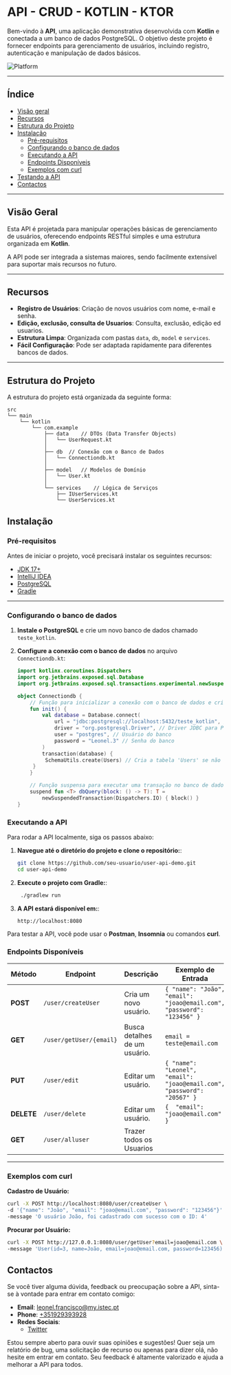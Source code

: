 # API - CRUD - KOTLIN - KTOR

Bem-vindo à **API**, uma aplicação demonstrativa desenvolvida com **Kotlin** e conectada a um banco de dados PostgreSQL. O objetivo deste projeto é fornecer endpoints para gerenciamento de usuários, incluindo registro, autenticação e manipulação de dados básicos.

![Platform](https://img.shields.io/badge/platform-Kotlin-blue.svg)  

---

## **Índice**

- [Visão geral](#visão-geral)
- [Recursos](#recursos)
- [Estrutura do Projeto](#estrutura-do-projeto)
- [Instalação](#instalação)
  - [Pré-requisitos](#pré-requisitos)
  - [Configurando o banco de dados](#configurando-o-banco-de-dados)
  - [Executando a API](#executando-api)
  - [Endpoints Disponíveis](#endpoints-disponiveis)
  - [Exemplos com curl](#exemplos-com-curl)
- [Testando a API](#testing-the-api)
- [Contactos](#contactos)

---

## **Visão Geral**

Esta API é projetada para manipular operações básicas de gerenciamento de usuários, oferecendo endpoints RESTful simples e uma estrutura organizada em **Kotlin**.

A API pode ser integrada a sistemas maiores, sendo facilmente extensível para suportar mais recursos no futuro.

---

## **Recursos**

- **Registro de Usuários**: Criação de novos usuários com nome, e-mail e senha.
- **Edição, exclusão, consulta de Usuarios**: Consulta, exclusão, edição ed usuarios.
- **Estrutura Limpa**: Organizada com pastas `data`, `db`, `model` e `services`.
- **Fácil Configuração**: Pode ser adaptada rapidamente para diferentes bancos de dados.

---

## **Estrutura do Projeto**

A estrutura do projeto está organizada da seguinte forma:

```plaintext
src
└── main
    └── kotlin
        └── com.example
            ├── data    // DTOs (Data Transfer Objects)
            │   └── UserRequest.kt
            │
            ├── db  // Conexão com o Banco de Dados
            │   └── Connectiondb.kt
            │
            ├── model   // Modelos de Domínio
            │   └── User.kt
            │
            └── services    // Lógica de Serviços
                ├── IUserServices.kt
                └── UserServices.kt
```
## **Instalação**

### **Pré-requisitos**

Antes de iniciar o projeto, você precisará instalar os seguintes recursos:

- [JDK 17+](https://adoptopenjdk.net/)
- [IntelliJ IDEA](https://www.jetbrains.com/idea/)
- [PostgreSQL](https://www.postgresql.org/download/)
- [Gradle](https://gradle.org/install/)

---

### **Configurando o banco de dados**

1. **Instale o PostgreSQL** e crie um novo banco de dados chamado `teste_kotlin`.

2. **Configure a conexão com o banco de dados** no arquivo `Connectiondb.kt`:

   ```kotlin
   import kotlinx.coroutines.Dispatchers
   import org.jetbrains.exposed.sql.Database
   import org.jetbrains.exposed.sql.transactions.experimental.newSuspendedTransaction

   object Connectiondb {
       // Função para inicializar a conexão com o banco de dados e criar a tabela Users se não existir.
       fun init() {
           val database = Database.connect(
               url = "jdbc:postgresql://localhost:5432/teste_kotlin", // URL do banco de dados
               driver = "org.postgresql.Driver", // Driver JDBC para PostgreSQL
               user = "postgres", // Usuário do banco
               password = "Leonel.3" // Senha do banco
           )
           transaction(database) {
            SchemaUtils.create(Users) // Cria a tabela 'Users' se não existir
        }
       }

       // Função suspensa para executar uma transação no banco de dados de forma assíncrona.
       suspend fun <T> dbQuery(block: () -> T): T =
           newSuspendedTransaction(Dispatchers.IO) { block() }
   }

### Executando a API

Para rodar a API localmente, siga os passos abaixo:

1. **Navegue até o diretório do projeto e clone o repositório:**:
     ```bash
     git clone https://github.com/seu-usuario/user-api-demo.git
     cd user-api-demo

2. **Execute o projeto com Gradle:**:
    ```bash
     ./gradlew run

3. **A API estará disponível em:**:
     ```bash
     http://localhost:8080

Para testar a API, você pode usar o **Postman**, **Insomnia** ou comandos **curl**.

### Endpoints Disponíveis

| **Método** | **Endpoint**       | **Descrição**                    | **Exemplo de Entrada**                                                                 |
|------------|--------------------|----------------------------------|--------------------------------------------------------------------------------------|
| **POST**   | `/user/createUser`  | Cria um novo usuário.            | `{ "name": "João", "email": "joao@email.com", "password": "123456" }`                 |
| **GET**    | `/user/getUser/{email}`      | Busca detalhes de um usuário.    | `email = teste@email.com`                                                                             |
| **PUT**    | `/user/edit`  | Editar um usuário.            | `{ "name": "Leonel", "email": "joao@email.com", "password": "20567" }`                 |
| **DELETE**    | `/user/delete`  | Editar um usuário.            | `{  "email": "joao@email.com" }`                 |
| **GET**    | `/user/alluser`  | Trazer todos os Usuarios          |                  |

---

### Exemplos com curl

**Cadastro de Usuário:**
```bash
curl -X POST http://localhost:8080/user/createUser \
-d '{"name": "João", "email": "joao@email.com", "password": "123456"}'
-message 'O usuário João, foi cadastrado com sucesso com o ID: 4'
```
**Procurar por Usuário:**
```bash
curl -X POST http://127.0.0.1:8080/user/getUser?email=joao@email.com \
-message 'User(id=3, name=João, email=joao@email.com, password=123456)'
```

## Contactos

Se você tiver alguma dúvida, feedback ou preocupação sobre a API, sinta-se à vontade para entrar em contato comigo:

- **Email**: [leonel.francisco@my.istec.pt](mailto:leonel.francisco@my.istec.pt)
- **Phone**: [+351929393928](tel:+351929393928)
- **Redes Sociais**:
  - [Twitter](https://x.com/lionelmendes_)

Estou sempre aberto para ouvir suas opiniões e sugestões! Quer seja um relatório de bug, uma solicitação de recurso ou apenas para dizer olá, não hesite em entrar em contato. Seu feedback é altamente valorizado e ajuda a melhorar a API para todos.

